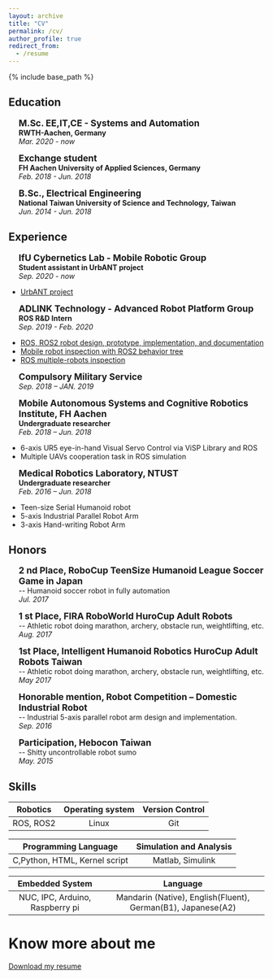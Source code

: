 ```yaml
---
layout: archive
title: "CV"
permalink: /cv/
author_profile: true
redirect_from:
  - /resume
---
```

{% include base_path %}

## Education

<p style="margin-left: 20px"><b style="font-size: 1.25em">M.Sc. EE,IT,CE - Systems and Automation</b>
<br><b>RWTH-Aachen, Germany</b>
<br><i>Mar. 2020 - now</i></p>

<p style="margin-left: 20px"><b style="font-size: 1.25em">Exchange student</b>
<br><b>FH Aachen University of Applied Sciences, Germany</b>
<br><i>Feb. 2018 - Jun. 2018</i>
</p>

<p style="margin-left: 20px"><b style="font-size: 1.25em">B.Sc., Electrical Engineering</b>
<br><b>National Taiwan University of Science and Technology, Taiwan</b>
<br><i>Jun. 2014 - Jun. 2018</i>
</p>

## Experience
<p style="margin-left: 20px"><b style="font-size: 1.25em">IfU Cybernetics Lab - Mobile Robotic Group</b>
<br><b>Student assistant in UrbANT project </b>
<br><i>Sep. 2020 - now</i>
<ul>
  <li><a href="https://urbant.de/en/" target="_blank">UrbANT project </a></li>
</ul>

<p style="margin-left: 20px"><b style="font-size: 1.25em">ADLINK Technology - Advanced Robot Platform Group</b>
<br><b>ROS R&D Intern </b>
<br><i>Sep. 2019 - Feb. 2020</i>
<ul>
  <li><a href="https://github.com/Adlink-ROS/neuronbot2/tree/eloquent-devel" target="_blank">ROS, ROS2 robot design, prototype, implementation, and documentation</a></li>
  <li><a href="https://github.com/airuchen/BT_ros2" target="_blank">Mobile robot inspection with ROS2 behavior tree</a></li>
  <li><a href="https://github.com/airuchen/multi_turtlebot3" target="_blank">ROS multiple-robots inspection</a></li>
</ul>
</p>

<p style="margin-left: 20px"><b style="font-size: 1.25em">Compulsory Military Service</b>
<br><i> Sep. 2018 – JAN. 2019</i>
</p>

<p style="margin-left: 20px"><b style="font-size: 1.25em">Mobile Autonomous Systems and Cognitive Robotics Institute, FH Aachen</b>
<br><b>Undergraduate researcher</b>
<br><i> Feb. 2018 – Jun. 2018</i>
<ul>
  <li>6-axis UR5 eye-in-hand Visual Servo Control via ViSP Library and ROS</li>
  <li>Multiple UAVs cooperation task in ROS simulation</li>
</ul>
</p>

<p style="margin-left: 20px"><b style="font-size: 1.25em">Medical Robotics Laboratory, NTUST</b>
<br><b>Undergraduate researcher</b>
<br><i> Feb. 2016 – Jun. 2018</i>
<ul>
  <li>Teen-size Serial Humanoid robot</li>
  <li>5-axis Industrial Parallel Robot Arm</li>
  <li>3-axis Hand-writing Robot Arm</li>
</ul>
</p>

## Honors
<p style="margin-left: 20px"><b style="font-size: 1.25em">2 nd Place, RoboCup TeenSize Humanoid League Soccer Game in Japan</b>
<br>-- Humanoid soccer robot in fully automation
<br><i> Jul. 2017</i>
</p>

<p style="margin-left: 20px"><b style="font-size: 1.25em">1 st Place, FIRA RoboWorld HuroCup Adult Robots</b>
<br>-- Athletic robot doing marathon, archery, obstacle run, weightlifting, etc.
<br><i> Aug. 2017</i>
</p>

<p style="margin-left: 20px"><b style="font-size: 1.25em">1st Place, Intelligent Humanoid Robotics HuroCup Adult Robots Taiwan</b>
<br>-- Athletic robot doing marathon, archery, obstacle run, weightlifting, etc.
<br><i> May 2017</i>
</p>

<p style="margin-left: 20px"><b style="font-size: 1.25em">Honorable mention, Robot Competition – Domestic Industrial Robot</b>
<br>-- Industrial 5-axis parallel robot arm design and implementation.
<br><i> Sep. 2016</i>
</p>

<p style="margin-left: 20px"><b style="font-size: 1.25em">Participation, Hebocon Taiwan</b>
<br>-- Shitty uncontrollable robot sumo 
<br><i> May. 2015</i>
</p>

## Skills

| Robotics | Operating system | Version Control |
|:-----:|:-----:|:-----:|
| ROS, ROS2  | Linux | Git |

| Programming Language | Simulation and Analysis |
|:---:|:---:|
| C,Python, HTML, Kernel script | Matlab, Simulink |

| Embedded System | Language |
|:---:|:---:|
| NUC, IPC, Arduino, Raspberry pi | Mandarin (Native), English(Fluent), German(B1), Japanese(A2) |

# Know more about me

<a href="/files/Yu-Wen_Chen_resume.pdf" download>Download my resume</a>
